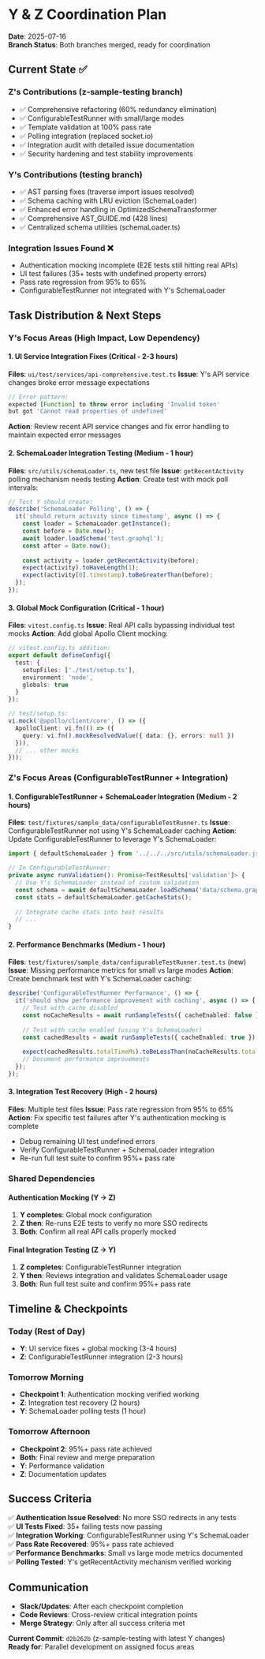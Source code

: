 # Y & Z Coordination Plan
**Date**: 2025-07-16  
**Branch Status**: Both branches merged, ready for coordination

## Current State ✅

### Z's Contributions (z-sample-testing branch)
- ✅ Comprehensive refactoring (60% redundancy elimination) 
- ✅ ConfigurableTestRunner with small/large modes
- ✅ Template validation at 100% pass rate
- ✅ Polling integration (replaced socket.io)
- ✅ Integration audit with detailed issue documentation
- ✅ Security hardening and test stability improvements

### Y's Contributions (testing branch) 
- ✅ AST parsing fixes (traverse import issues resolved)
- ✅ Schema caching with LRU eviction (SchemaLoader)
- ✅ Enhanced error handling in OptimizedSchemaTransformer
- ✅ Comprehensive AST_GUIDE.md (428 lines)
- ✅ Centralized schema utilities (schemaLoader.ts)

### Integration Issues Found ❌
- Authentication mocking incomplete (E2E tests still hitting real APIs)
- UI test failures (35+ tests with undefined property errors)
- Pass rate regression from 95% to 65%
- ConfigurableTestRunner not integrated with Y's SchemaLoader

## Task Distribution & Next Steps

### **Y's Focus Areas (High Impact, Low Dependency)**

#### 1. UI Service Integration Fixes (Critical - 2-3 hours)
**Files**: `ui/test/services/api-comprehensive.test.ts`
**Issue**: Y's API service changes broke error message expectations
```typescript
// Error pattern: 
expected [Function] to throw error including 'Invalid token' 
but got 'Cannot read properties of undefined'
```
**Action**: Review recent API service changes and fix error handling to maintain expected error messages

#### 2. SchemaLoader Integration Testing (Medium - 1 hour)
**Files**: `src/utils/schemaLoader.ts`, new test file
**Issue**: `getRecentActivity` polling mechanism needs testing
**Action**: Create test with mock poll intervals:
```typescript
// Test Y should create:
describe('SchemaLoader Polling', () => {
  it('should return activity since timestamp', async () => {
    const loader = SchemaLoader.getInstance();
    const before = Date.now();
    await loader.loadSchema('test.graphql');
    const after = Date.now();
    
    const activity = loader.getRecentActivity(before);
    expect(activity).toHaveLength(1);
    expect(activity[0].timestamp).toBeGreaterThan(before);
  });
});
```

#### 3. Global Mock Configuration (Critical - 1 hour)
**Files**: `vitest.config.ts`
**Issue**: Real API calls bypassing individual test mocks
**Action**: Add global Apollo Client mocking:
```typescript
// vitest.config.ts addition:
export default defineConfig({
  test: {
    setupFiles: ['./test/setup.ts'],
    environment: 'node',
    globals: true
  }
});

// test/setup.ts:
vi.mock('@apollo/client/core', () => ({
  ApolloClient: vi.fn(() => ({
    query: vi.fn().mockResolvedValue({ data: {}, errors: null })
  })),
  // ... other mocks
}));
```

### **Z's Focus Areas (ConfigurableTestRunner + Integration)**

#### 1. ConfigurableTestRunner + SchemaLoader Integration (Medium - 2 hours)
**Files**: `test/fixtures/sample_data/configurableTestRunner.ts`
**Issue**: ConfigurableTestRunner not using Y's SchemaLoader caching
**Action**: Update ConfigurableTestRunner to leverage Y's SchemaLoader:
```typescript
import { defaultSchemaLoader } from '../../../src/utils/schemaLoader.js';

// In ConfigurableTestRunner:
private async runValidation(): Promise<TestResults['validation']> {
  // Use Y's SchemaLoader instead of custom validation
  const schema = await defaultSchemaLoader.loadSchema('data/schema.graphql');
  const stats = defaultSchemaLoader.getCacheStats();
  
  // Integrate cache stats into test results
  // ...
}
```

#### 2. Performance Benchmarks (Medium - 1 hour) 
**Files**: `test/fixtures/sample_data/configurableTestRunner.test.ts` (new)
**Issue**: Missing performance metrics for small vs large modes
**Action**: Create benchmark test with Y's SchemaLoader caching:
```typescript
describe('ConfigurableTestRunner Performance', () => {
  it('should show performance improvement with caching', async () => {
    // Test with cache disabled
    const noCacheResults = await runSampleTests({ cacheEnabled: false });
    
    // Test with cache enabled (using Y's SchemaLoader)
    const cachedResults = await runSampleTests({ cacheEnabled: true });
    
    expect(cachedResults.totalTimeMs).toBeLessThan(noCacheResults.totalTimeMs);
    // Document performance improvements
  });
});
```

#### 3. Integration Test Recovery (High - 2 hours)
**Files**: Multiple test files
**Issue**: Pass rate regression from 95% to 65%
**Action**: Fix specific test failures after Y's authentication mocking is complete
- Debug remaining UI test undefined errors  
- Verify ConfigurableTestRunner + SchemaLoader integration
- Re-run full test suite to confirm 95%+ pass rate

### **Shared Dependencies**

#### Authentication Mocking (Y → Z)
1. **Y completes**: Global mock configuration 
2. **Z then**: Re-runs E2E tests to verify no more SSO redirects
3. **Both**: Confirm all real API calls properly mocked

#### Final Integration Testing (Z → Y)
1. **Z completes**: ConfigurableTestRunner integration
2. **Y then**: Reviews integration and validates SchemaLoader usage
3. **Both**: Run full test suite and confirm 95%+ pass rate

## Timeline & Checkpoints

### Today (Rest of Day)
- **Y**: UI service fixes + global mocking (3-4 hours)
- **Z**: ConfigurableTestRunner integration (2-3 hours)

### Tomorrow Morning  
- **Checkpoint 1**: Authentication mocking verified working
- **Z**: Integration test recovery (2 hours)
- **Y**: SchemaLoader polling tests (1 hour)

### Tomorrow Afternoon
- **Checkpoint 2**: 95%+ pass rate achieved
- **Both**: Final review and merge preparation
- **Y**: Performance validation
- **Z**: Documentation updates

## Success Criteria

✅ **Authentication Issue Resolved**: No more SSO redirects in any tests  
✅ **UI Tests Fixed**: 35+ failing tests now passing  
✅ **Integration Working**: ConfigurableTestRunner using Y's SchemaLoader  
✅ **Pass Rate Recovered**: 95%+ pass rate achieved  
✅ **Performance Benchmarks**: Small vs large mode metrics documented  
✅ **Polling Tested**: Y's getRecentActivity mechanism verified working  

## Communication

- **Slack/Updates**: After each checkpoint completion
- **Code Reviews**: Cross-review critical integration points
- **Merge Strategy**: Only after all success criteria met

**Current Commit**: `d2b262b` (z-sample-testing with latest Y changes)  
**Ready for**: Parallel development on assigned focus areas